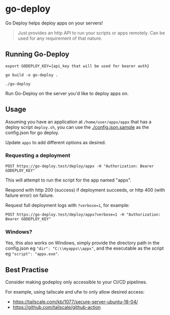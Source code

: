 # go-deploy

Go Deploy helps deploy apps on your servers!

> Just provides an http API to run your scripts or apps remotely. Can be used for any requirement of that nature.

## Running Go-Deploy
```
export GODEPLOY_KEY={api_key that will be used for bearer auth}

go build -o go-deploy .

./go-deploy
```

Run Go-Deploy on the server you'd like to deploy apps on.


## Usage
Assuming you have an application at `/home/user/apps/appx` that has a deploy script `deploy.sh`, you can use the [./config.json.sample](./config.json.sample) as the config.json for go deploy.

Update `apps` to add different options as desired.

### Requesting a deployment
```
POST https://go-deploy.test/deploy/appx -H "Authorization: Bearer GODEPLOY_KEY"
```
This will attempt to run the script for the app named "appx".

Respond with http 200 (success) if deployment succeeds, or http 400 (with failure error) on failure.

Request full deployment logs with `?verbose=1`, for example:
```
POST https://go-deploy.test/deploy/appx?verbose=1 -H "Authorization: Bearer GODEPLOY_KEY"
```

### Windows?
Yes, this also works on Windows, simply provide the directory path in the config.json eg `"dir": "C:\\myapps\\appx"`, and the executable as the script eg `"script": "appx.exe"`.

## Best Practise
Consider making godeploy only accessible to your CI/CD pipelines.

For example, using tailscale and ufw to only allow desired access:
- https://tailscale.com/kb/1077/secure-server-ubuntu-18-04/
- https://github.com/tailscale/github-action


